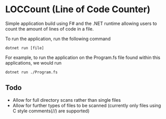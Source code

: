 # LOCCount (Line of Code Counter)

Simple application build using F# and the .NET runtime allowing users to count the amount of lines of code in a file. 

To run the application, run the following command
```dotnetcli
dotnet run [file]
```

For example, to run the application on the Program.fs file found within this applications, we would run
```dotnetcli
dotnet run ./Program.fs
```


## Todo
- Allow for full directory scans rather than single files
- Allow for further types of files to be scanned (currently only files using C style comments(//) are supported) 
